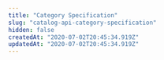 ```yaml
---
title: "Category Specification"
slug: "catalog-api-category-specification"
hidden: false
createdAt: "2020-07-02T20:45:34.919Z"
updatedAt: "2020-07-02T20:45:34.919Z"
---
```

